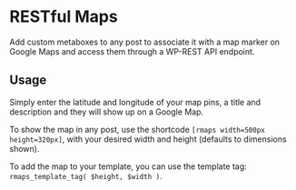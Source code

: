 # RESTful Maps
Add custom metaboxes to any post to associate it with a map marker on Google Maps and access them through a WP-REST API endpoint.

## Usage
Simply enter the latitude and longitude of your map pins, a title and description and they will show up on a Google Map.

To show the map in any post, use the shortcode `[rmaps width=500px height=320px]`, with your desired width and height (defaults to dimensions shown).

To add the map to your template, you can use the template tag: `rmaps_template_tag( $height, $width )`.
